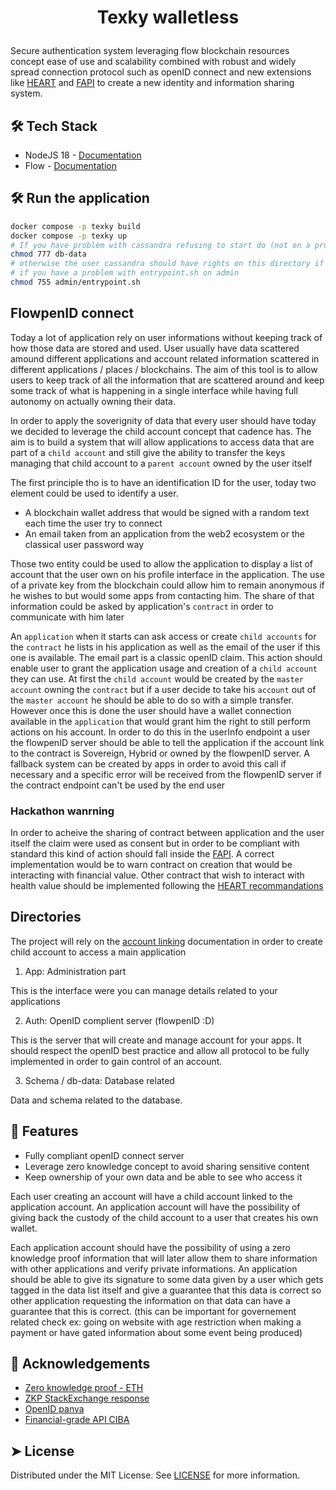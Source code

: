 # <p align="center">Texky walletless</p>

Secure authentication system leveraging flow blockchain resources concept ease of use and scalability combined with robust and widely spread connection protocol such as openID connect and new extensions like [HEART](https://openid.net/wg/heart/) and [FAPI](https://openid.net/wg/fapi/) to create a new identity and information sharing system.

## 🛠️ Tech Stack

- NodeJS 18 - [Documentation](https://nodejs.org/dist/latest-v18.x/docs/api/)
- Flow - [Documentation](https://developers.flow.com/learn/concepts)

## 🛠️ Run the application
```bash
docker compose -p texky build
docker compose -p texky up
# If you have problem with cassandra refusing to start do (not on a prod server)
chmod 777 db-data
# otherwise the user cassandra should have rights on this directory if you want to keep things clean
# if you have a problem with entrypoint.sh on admin
chmod 755 admin/entrypoint.sh
```

## FlowpenID connect

Today a lot of application rely on user informations without keeping track of how those data are stored and used. User usually have data scattered amound different applications and account related information scattered in different applications / places / blockchains. The aim of this tool is to allow users to keep track of all the information that are scattered around and keep some track of what is happening in a single interface while having full autonomy on actually owning their data.

In order to apply the soverignity of data that every user should have today we decided to leverage the child account concept that cadence has. The aim is to build a system that will allow applications to access data that are part of a `child account` and still give the ability to transfer the keys managing that child account to a `parent account` owned by the user itself

The first principle tho is to have an identification ID for the user, today two element could be used to identify a user.
  - A blockchain wallet address that would be signed with a random text each time the user try to connect
  - An email taken from an application from the web2 ecosystem or the classical user password way

Those two entity could be used to allow the application to display a list of account that the user own on his profile interface in the application. The use of a private key from the blockchain could allow him to remain anonymous if he wishes to but would some apps from contacting him. The share of that information could be asked by application's `contract` in order to communicate with him later

An `application` when it starts can ask access or create `child accounts` for the `contract` he lists in his application as well as the email of the user if this one is available. The email part is a classic openID claim. This action should enable user to grant the application usage and creation of a `child account` they can use.
At first the `child account` would be created by the `master account` owning the `contract` but if a user decide to take his `account` out of the `master account` he should be able to do so with a simple transfer. However once this is done the user should have a wallet connection available in the `application` that would grant him the right to still perform actions on his account. In order to do this in the userInfo endpoint a user the flowpenID server should be able to tell the application if the account link to the contract is Sovereign, Hybrid or owned by the flowpenID server. A fallback system can be created by apps in order to avoid this call if necessary and a specific error will be received from the flowpenID server if the contract endpoint can't be used by the end user

### Hackathon wanrning

In order to acheive the sharing of contract between application and the user itself the claim were used as consent but in order to be compliant with standard this kind of action should fall inside the [FAPI](https://openid.net/wg/fapi/). A correct implementation would be to warn contract on creation that would be interacting with financial value. Other contract that wish to interact with health value should be implemented following the [HEART recommandations](https://openid.net/wg/heart/)

## Directories

The project will rely on the [account linking](https://developers.flow.com/account-linking) documentation in order to create child account to access a main application

 1. App: Administration part

This is the interface were you can manage details related to your applications

 2. Auth: OpenID complient server (flowpenID :D)

This is the server that will create and manage account for your apps. It should respect the openID best practice and allow all protocol to be fully implemented in order to gain control of an account.

 3. Schema / db-data: Database related

Data and schema related to the database.

## 🧐 Features    
- Fully compliant openID connect server
- Leverage zero knowledge concept to avoid sharing sensitive content
- Keep ownership of your own data and be able to see who access it

Each user creating an account will have a child account linked to the application account.
An application account will have the possibility of giving back the custody of the child account to a user that creates his own wallet.

Each application account should have the possibility of using a zero knowledge proof information that will later allow them to share information with other applications and verify private informations.
An application should be able to give its signature to some data given by a user which gets tagged in the data list itself and give a guarantee that this data is correct so other application requesting the information on that data can have a guarantee that this is correct. (this can be important for governement related check ex: going on website with age restriction when making a payment or have gated information about some event being produced)

## 🙇 Acknowledgements      
- [Zero knowledge proof - ETH](https://ethereum.org/en/zero-knowledge-proofs/)
- [ZKP StackExchange response](https://crypto.stackexchange.com/questions/81167/how-do-i-implement-zero-knowledge-proof)
- [OpenID panva](https://github.com/panva/node-oidc-provider)
- [Financial-grade API CIBA](https://openid.net/specs/openid-financial-api-ciba-ID1.html)

## ➤ License
Distributed under the MIT License. See [LICENSE](LICENSE) for more information.
